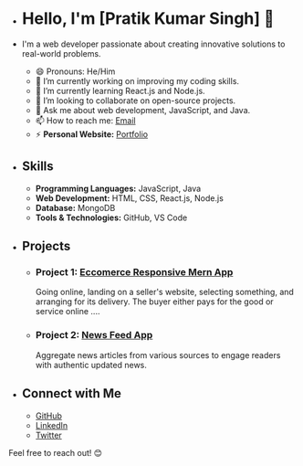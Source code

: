 - # Hello, I'm [Pratik Kumar Singh] 👋
- I'm a web developer passionate about creating innovative solutions to real-world problems.

  - 😄 Pronouns: He/Him
  - 🔭 I’m currently working on improving my coding skills.
  - 🌱 I’m currently learning React.js and Node.js.
  - 👯 I’m looking to collaborate on open-source projects.
  - 💬 Ask me about web development, JavaScript, and Java.
  - 📫 How to reach me: [Email](mailto:pratikkumarsingh819@example.com)
  - ⚡ **Personal Website:** [Portfolio](https://codsoft-06.vercel.app/)

- ## Skills
  - **Programming Languages:** JavaScript, Java
  - **Web Development:** HTML, CSS, React.js, Node.js
  - **Database:** MongoDB
  - **Tools & Technologies:** GitHub, VS Code

- ## Projects
  - ### Project 1: [Eccomerce Responsive Mern App]( https://e-commerce-2nd.vercel.app/ )
     Going online, landing on a seller's website, selecting something, and arranging for its delivery. The buyer either pays for the good or service online ....
  - ### Project 2: [News Feed App ]( https://news-feed-app-two.vercel.app/ )
     Aggregate news articles from various sources to engage readers with authentic updated news.
 
- ## Connect with Me
  - [GitHub](https://github.com/PratikKumarSingh2503)
  - [LinkedIn](https://www.linkedin.com/in/pratik-kumar-singh-aa6746221/)
  - [Twitter](https://twitter.com/PratikSingh819)

Feel free to reach out! 😊      
